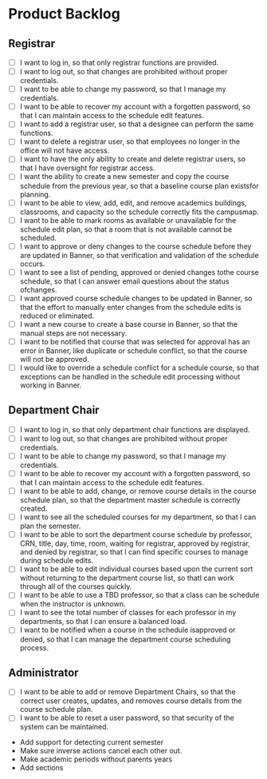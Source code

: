 # Product Backlog

## Registrar

- [ ] I want to log in, so that only registrar functions are provided.
- [ ] I want to log out, so that changes are prohibited without proper credentials.
- [ ] I want to be able to change my password, so that I manage my credentials.
- [ ] I want to be able to recover my account with a forgotten password, so that I can maintain access to the schedule edit features.
- [ ] I want to add a registrar user, so that a designee can perform the same functions.
- [ ] I want to delete a registrar user, so that employees no longer in the office will not have access.
- [ ] I want to have the only ability to create and delete registrar users, so that I have oversight for registrar access.
- [ ] I want the ability to create a new semester and copy the course schedule from the previous year, so that a baseline course plan existsfor planning.
- [ ] I want to be able to view, add, edit, and remove academics buildings, classrooms, and capacity so the schedule correctly fits the campusmap.
- [ ] I want to be able to mark rooms as available or unavailable for the schedule edit plan, so that a room that is not available cannot be scheduled.
- [ ] I want to approve or deny changes to the course schedule before they are updated in Banner, so that verification and validation of the schedule occurs.
- [ ] I want to see a list of pending, approved or denied changes tothe course schedule, so that I can answer email questions about the status ofchanges.
- [ ] I want approved course schedule changes to be updated in Banner, so that the effort to manually enter changes from the schedule edits is reduced or eliminated.
- [ ] I want a new course to create a base course in Banner, so that the manual steps are not necessary.
- [ ] I want to be notified that course that was selected for approval has an error in Banner, like duplicate or schedule conflict, so that the course will not be approved.
- [ ] I would like to override a schedule conflict for a schedule course, so that exceptions can be handled in the schedule edit processing without working in Banner.

## Department Chair

- [ ] I want to log in, so that only department chair functions are displayed.
- [ ] I want to log out, so that changes are prohibited without proper credentials.
- [ ] I want to be able to change my password, so that I manage my credentials.
- [ ] I want to be able to recover my account with a forgotten password, so that I can maintain access to the schedule edit features.
- [ ] I want to be able to add, change, or remove course details in the course schedule plan, so that the department master schedule is correctly created.
- [ ] I want to see all the scheduled courses for my department, so that I can plan the semester.
- [ ] I want to be able to sort the department course schedule by professor, CRN, title, day, time, room, waiting for registrar, approved by registrar, and denied by registrar, so that I can find specific courses to manage during schedule edits.
- [ ] I want to be able to edit individual courses based upon the current sort without returning to the department course list, so thatI can work through all of the courses quickly.
- [ ] I want to be able to use a TBD professor, so that a class can be schedule when the instructor is unknown.
- [ ] I want to see the total number of classes for each professor in my departments, so that I can ensure a balanced load.
- [ ] I want to be notified when a course in the schedule isapproved or denied, so that I can manage the department course scheduling process.

## Administrator

- [ ] I want to be able to add or remove Department Chairs, so that the correct user creates, updates, and removes course details from the course schedule plan.
- [ ] I want to be able to reset a user password, so that security of the system can be maintained.

- Add support for detecting current semester
- Make sure inverse actions cancel each other out.
- Make academic periods without parents years
- Add sections